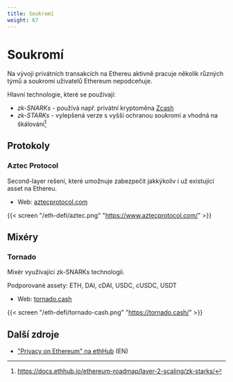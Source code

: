 ```yaml
---
title: Soukromí
weight: 67
---
```


# Soukromí

Na vývoji privátních transakcích na Ethereu aktivně pracuje několik různých týmů a soukromí uživatelů Ethereum nepodceňuje.

Hlavní technologie, které se používají:
* *zk-SNARKs* - používá např. privátní kryptoměna [Zcash](https://z.cash/)
* *zk-STARKs* - vylepšená verze s vyšší ochranou soukromí a vhodná na škálování[^1]

[^1]: <https://docs.ethhub.io/ethereum-roadmap/layer-2-scaling/zk-starks/>

## Protokoly

### Aztec Protocol

Second-layer rešení, které umožnuje zabezpečit jakkýkoliv i už existující asset na Ethereu.

* Web: [aztecprotocol.com](https://www.aztecprotocol.com/)

{{< screen "/eth-defi/aztec.png" "https://www.aztecprotocol.com/" >}}

## Mixéry

### Tornado

Mixér využívající zk-SNARKs technologii.

Podporované assety: ETH, DAI, cDAI, USDC, cUSDC, USDT

* Web: [tornado.cash](https://tornado.cash/)

{{< screen "/eth-defi/tornado-cash.png" "https://tornado.cash/" >}}


## Další zdroje

* ["Privacy on Ethereum" na ethHub](https://docs.ethhub.io/ethereum-roadmap/privacy/) (EN)
